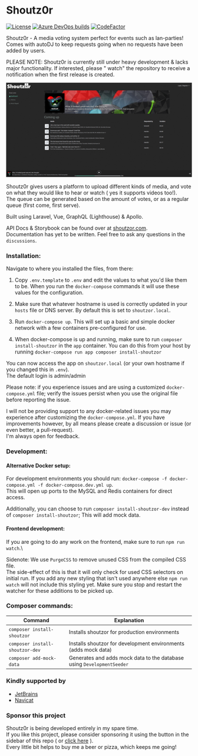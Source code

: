 # Shoutz0r

[![License](https://img.shields.io/github/license/xorinzor/shoutz0r.svg?style=flat)](https://www.gnu.org/licenses/gpl-3.0.en.html)
[![Azure DevOps builds](https://img.shields.io/azure-devops/build/xorinzor/a25fbc4c-12ac-4473-beb7-219329581d73/4)](https://dev.azure.com/xorinzor/Shoutz0r/_build)
[![CodeFactor](https://www.codefactor.io/repository/github/xorinzor/shoutz0r-app/badge/master)](https://www.codefactor.io/repository/github/xorinzor/shoutz0r-app/overview/master)

Shoutz0r - A media voting system perfect for events such as lan-parties!\
Comes with autoDJ to keep requests going when no requests have been added by users.

PLEASE NOTE: Shoutz0r is currently still under heavy development & lacks major functionality. If interested, please "
watch" the repository to receive a notification when the first release is created.

![Preview Image](./screenshot.png)

Shoutz0r gives users a platform to upload different kinds of media, and vote on what they would like to hear or watch (
yes it supports videos too!).\
The queue can be generated based on the amount of votes, or as a regular queue (first come, first serve).

Built using Laravel, Vue, GraphQL (Lighthouse) & Apollo.

API Docs & Storybook can be found over at [shoutzor.com](https://www.shoutzor.com). \
Documentation has yet to be written. Feel free to ask any questions in the `discussions`.

### Installation:

Navigate to where you installed the files, from there:

1. Copy `.env.template` to `.env` and edit the values to what you'd like them to be.
When you run the `docker-compose` commands it will use these values for the configuration.

2. Make sure that whatever hostname is used is correctly updated in your `hosts` file or DNS server. By default this is set to `shoutzor.local`.

3. Run `docker-compose up`. This will set up a basic and simple docker network with a few containers pre-configured for use.

4. When docker-compose is up and running, make sure to run `composer install-shoutzor` in the `app` container. You can do this from your host by running `docker-compose run app composer install-shoutzor`

You can now access the app on `shoutzor.local` (or your own hostname if you changed this in `.env`).\
The default login is admin/admin

Please note: if you experience issues and are using a customized `docker-compose.yml` file; verify the issues persist when you use the original file before reporting the issue.

I will not be providing support to any docker-related issues you may experience after customizing the `docker-compose.yml`.  If you have improvements however, by all means please create a discussion or issue (or even better, a pull-request).\
I'm always open for feedback.

### Development:

#### Alternative Docker setup:
For development environments you should run: `docker-compose -f docker-compose.yml -f docker-compose.dev.yml up`.\
This will open up ports to the MySQL and Redis containers for direct access.

Additionally, you can choose to run `composer install-shoutzor-dev` instead of `composer install-shoutzor`; This will add mock data.

#### Frontend development:

If you are going to do any work on the frontend, make sure to run `npm run watch`.\

Sidenote: We use `PurgeCSS` to remove unused CSS from the compiled CSS file.\
The side-effect of this is that it will only check for used CSS selectors on initial run. If you add any new styling that isn't used anywhere else `npm run watch` will not include this styling yet. Make sure you stop and restart the watcher for these additions to be picked up.

### Composer commands:

| Command                         | Explanation                                                           |
|---------------------------------|-----------------------------------------------------------------------|
| `composer install-shoutzor`     | Installs shoutzor for production environments                         |
| `composer install-shoutzor-dev` | Installs shoutzor for development environments (adds mock data)       |
| `composer add-mock-data`        | Generates and adds mock data to the database using `DevelopmentSeeder` |

### Kindly supported by

* [JetBrains](https://www.jetbrains.com/?from=Shoutz0r)
* [Navicat](https://www.navicat.com/)

### Sponsor this project

Shoutz0r is being developed entirely in my spare time. \
If you like this project, please consider sponsoring it using the button in the sidebar of this repo (
or [click here](https://github.com/sponsors/xorinzor) ).\
Every little bit helps to buy me a beer or pizza, which keeps me going!
